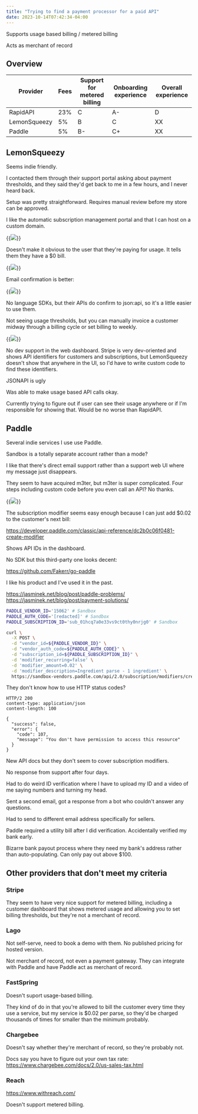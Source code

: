 ```yaml
---
title: "Trying to find a payment processor for a paid API"
date: 2023-10-14T07:42:34-04:00
---
```


Supports usage based billing / metered billing

Acts as merchant of record

## Overview

| Provider     | Fees | Support for metered billing | Onboarding experience | Overall experience |
| ------------ | ---- | --------------------------- | --------------------- | ------------------ |
| RapidAPI     | 23%  | C                           | A-                    | D                  |
| LemonSqueezy | 5%   | B                           | C                     | XX                 |
| Paddle       | 5%   | B-                          | C+                    | XX                 |

## LemonSqueezy

Seems indie friendly.

I contacted them through their support portal asking about payment thresholds, and they said they'd get back to me in a few hours, and I never heard back.

Setup was pretty straightforward. Requires manual review before my store can be approved.

I like the automatic subscription management portal and that I can host on a custom domain.

{{<img src="lemonsqueezy-settings.png" max-width="550px" has-border="true">}}

Doesn't make it obvious to the user that they're paying for usage. It tells them they have a $0 bill.

{{<img src="zero-dollar-bill.png" max-width="550px" has-border="true">}}

Email confirmation is better:

{{<img src="email-confirmation.png" max-width="550px" has-border="true">}}

No language SDKs, but their APIs do confirm to json:api, so it's a little easier to use them.

Not seeing usage thresholds, but you can manually invoice a customer midway through a billing cycle or set billing to weekly.

{{<img src="manual-invoice.png" max-width="550px" has-border="true">}}

No dev support in the web dashboard. Stripe is very dev-oriented and shows API identifiers for customers and subscriptions, but LemonSqueezy doesn't show that anywhere in the UI, so I'd have to write custom code to find these identifiers.

JSONAPI is ugly

Was able to make usage based API calls okay.

Currently trying to figure out if user can see their usage anywhere or if I'm responsible for showing that. Would be no worse than RapidAPI.

## Paddle

Several indie services I use use Paddle.

Sandbox is a totally separate account rather than a mode?

I like that there's direct email support rather than a support web UI where my message just disappears.

They seem to have acquired m3ter, but m3ter is super complicated. Four steps including custom code before you even call an API? No thanks.

{{<img src="m3ter-oauth.png" max-width="550px" has-border="true">}}

The subscription modifier seems easy enough because I can just add $0.02 to the customer's next bill:

https://developer.paddle.com/classic/api-reference/dc2b0c06f0481-create-modifier

Shows API IDs in the dashboard.

No SDK but this third-party one looks decent:

https://github.com/Fakerr/go-paddle

I like his product and I've used it in the past.

https://jasminek.net/blog/post/paddle-problems/
https://jasminek.net/blog/post/payment-solutions/

```bash
PADDLE_VENDOR_ID='15062' # Sandbox
PADDLE_AUTH_CODE='[redacted]' # Sandbox
PADDLE_SUBSCRIPTION_ID='sub_01hcq7a0e33vs9ct0thy0nrjg0' # Sandbox

curl \
  -X POST \
  -d "vendor_id=${PADDLE_VENDOR_ID}" \
  -d "vendor_auth_code=${PADDLE_AUTH_CODE}" \
  -d "subscription_id=${PADDLE_SUBSCRIPTION_ID}" \
  -d 'modifier_recurring=false' \
  -d 'modifier_amount=0.02' \
  -d 'modifier_description=Ingredient parse - 1 ingredient' \
  https://sandbox-vendors.paddle.com/api/2.0/subscription/modifiers/create
```

They don't know how to use HTTP status codes?

```text
HTTP/2 200
content-type: application/json
content-length: 100

{
  "success": false,
  "error": {
    "code": 107,
    "message": "You don't have permission to access this resource"
  }
}
```

New API docs but they don't seem to cover subscription modifiers.

No response from support after four days.

Had to do weird ID verification where I have to upload my ID and a video of me saying numbers and turning my head.

Sent a second email, got a response from a bot who couldn't answer any questions.

Had to send to different email address specifically for sellers.

Paddle required a utility bill after I did verification. Accidentally verified my bank early.

Bizarre bank payout process where they need my bank's address rather than auto-populating. Can only pay out above $100.

## Other providers that don't meet my criteria

### Stripe

They seem to have very nice support for metered billing, including a customer dashboard that shows metered usage and allowing you to set billing thresholds, but they're not a merchant of record.

### Lago

Not self-serve, need to book a demo with them. No published pricing for hosted version.

Not merchant of record, not even a payment gateway. They can integrate with Paddle and have Paddle act as merchant of record.

### FastSpring

Doesn't suport usage-based billing.

They kind of do in that you're allowed to bill the customer every time they use a service, but my service is $0.02 per parse, so they'd be charged thousands of times for smaller than the minimum probably.

### Chargebee

Doesn't say whether they're merchant of record, so they're probably not.

Docs say you have to figure out your own tax rate: https://www.chargebee.com/docs/2.0/us-sales-tax.html

### Reach

https://www.withreach.com/

Doesn't support metered billing.
